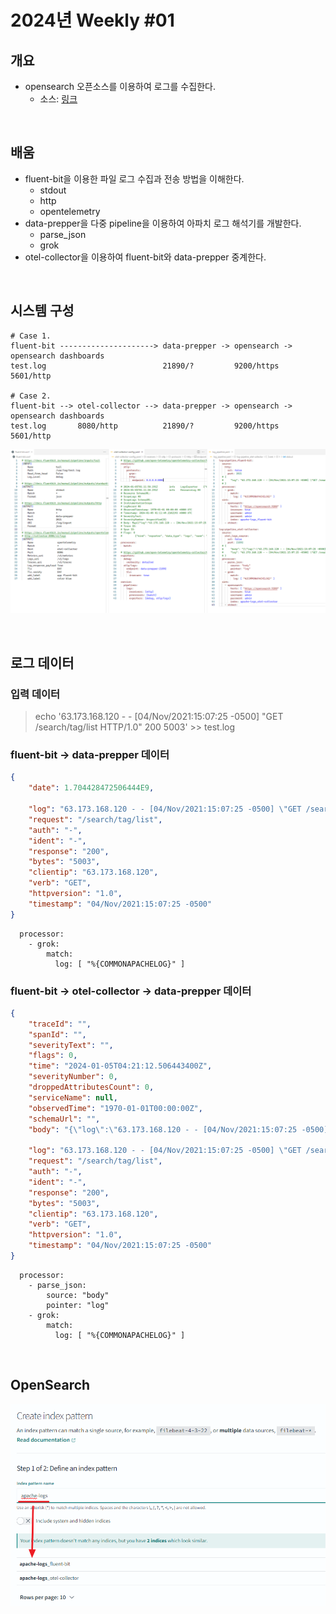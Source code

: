 # 2024년 Weekly #01

## 개요
- opensearch 오픈소스를 이용하여 로그를 수집한다.
  - 소스: [링크](./W01-Log/)

<br/>

## 배움
- fluent-bit을 이용한 파일 로그 수집과 전송 방법을 이해한다.
  - stdout
  - http
  - opentelemetry
- data-prepper을 다중 pipeline을 이용하여 아파치 로그 해석기를 개발한다.
  - parse_json
  - grok
- otel-collector을 이용하여 fluent-bit와 data-prepper 중계한다.

<br/>

## 시스템 구성
```
# Case 1.
fluent-bit ---------------------> data-prepper -> opensearch -> opensearch dashboards
test.log                          21890/?         9200/https    5601/http  

# Case 2.
fluent-bit --> otel-collector --> data-prepper -> opensearch -> opensearch dashboards
test.log       8080/http          21890/?         9200/https    5601/http  
```

![](./.images/2024-01-05-13-36-29.png)

<br/>

## 로그 데이터
### 입력 데이터
> echo '63.173.168.120 - - [04/Nov/2021:15:07:25 -0500] "GET /search/tag/list HTTP/1.0" 200 5003' >> test.log

### fluent-bit → data-prepper 데이터
```json
{
    "date": 1.704428472506444E9,

    "log": "63.173.168.120 - - [04/Nov/2021:15:07:25 -0500] \"GET /search/tag/list HTTP/1.0\" 200 5003",
    "request": "/search/tag/list",
    "auth": "-",
    "ident": "-",
    "response": "200",
    "bytes": "5003",
    "clientip": "63.173.168.120",
    "verb": "GET",
    "httpversion": "1.0",
    "timestamp": "04/Nov/2021:15:07:25 -0500"
}
```
```
  processor:
    - grok:
        match:
          log: [ "%{COMMONAPACHELOG}" ]
```

### fluent-bit → otel-collector → data-prepper 데이터
```json
{
    "traceId": "",
    "spanId": "",
    "severityText": "",
    "flags": 0,
    "time": "2024-01-05T04:21:12.506443400Z",
    "severityNumber": 0,
    "droppedAttributesCount": 0,
    "serviceName": null,
    "observedTime": "1970-01-01T00:00:00Z",
    "schemaUrl": "",
    "body": "{\"log\":\"63.173.168.120 - - [04/Nov/2021:15:07:25 -0500] \\\"GET /search/tag/list HTTP/1.0\\\" 200 5003\"}",

    "log": "63.173.168.120 - - [04/Nov/2021:15:07:25 -0500] \"GET /search/tag/list HTTP/1.0\" 200 5003",
    "request": "/search/tag/list",
    "auth": "-",
    "ident": "-",
    "response": "200",
    "bytes": "5003",
    "clientip": "63.173.168.120",
    "verb": "GET",
    "httpversion": "1.0",
    "timestamp": "04/Nov/2021:15:07:25 -0500"
}
```
```
  processor:
    - parse_json:
        source: "body"
        pointer: "log"
    - grok:
        match:
          log: [ "%{COMMONAPACHELOG}" ]
```

<br/>

## OpenSearch
![](./.images/2024-01-05-13-38-12.png)
